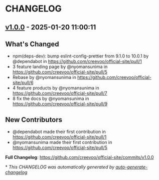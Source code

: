 # CHANGELOG

## [v1.0.0](https://github.com/creevoo/official-site/releases/tag/v1.0.0) - 2025-01-20 11:00:11

## What's Changed
* npm(deps-dev): bump eslint-config-prettier from 9.1.0 to 10.0.1 by @dependabot in https://github.com/creevoo/official-site/pull/1
* 3 feature landing page by @nyomansunima in https://github.com/creevoo/official-site/pull/5
* Rebase by @nyomansunima in https://github.com/creevoo/official-site/pull/6
* 4 feature products by @nyomansunima in https://github.com/creevoo/official-site/pull/7
* 8 fix the docs by @nyomansunima in https://github.com/creevoo/official-site/pull/9

## New Contributors
* @dependabot made their first contribution in https://github.com/creevoo/official-site/pull/1
* @nyomansunima made their first contribution in https://github.com/creevoo/official-site/pull/5

**Full Changelog**: https://github.com/creevoo/official-site/commits/v1.0.0

\* *This CHANGELOG was automatically generated by [auto-generate-changelog](https://github.com/BobAnkh/auto-generate-changelog)*

